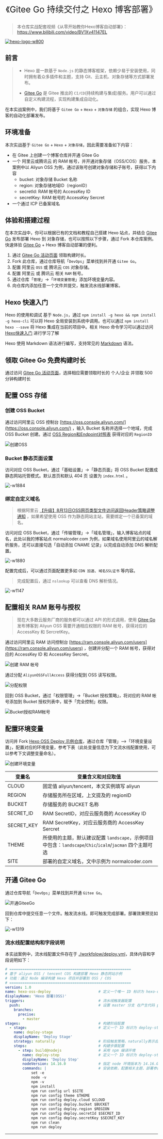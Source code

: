 
<div align="center">
<p style="font-size:28px !important">《Gitee Go 持续交付之 Hexo 博客部署》</p>
</div>

> 本仓库实战配套视频《从零开始教你Hexo博客自动部署》： https://www.bilibili.com/video/BV1Xv41147EL

[![hexo-logo-w800](./tutorials/media/live-banner.png)](https://gitee.com/features/gitee-go#production-examples)

## 前言

> - Hexo 是一款基于 `Node.js` 的静态博客框架，依赖少易于安装使用，同时拥有着众多插件和主题，支持 Git、云主机、对象存储等方式部署发布。
> 
> - [Gitee Go] 是 Gitee 推出的 `CI/CD`(持续构建与集成)服务。用户可以通过自定义构建流程，实现构建集成自动化。

在本实战案例中，我们将基于 `Gitee Go` + `Hexo` + `对象存储` 的组合，实现 Hexo 博客的自动化部署发布。

## 环境准备

本次实战基于 `Gitee Go` + `Hexo` + `对象存储`，因此需要准备如下内容：

- 在 Gitee 上创建一个博客仓库并开通 Gitee Go
- 一个 阿里云或腾讯云 的 RAM 帐号，并开通对象存储（OSS/COS）服务，本案例中以 Aliyun OSS 为例，通过该账号创建对象存储和子账号，获得以下内容
    - bucket: 对象存储 Bucket 名称
    - region: 对象存储地域ID（regionID）
    - secretId: RAM 帐号的 AccessKey ID
    - secretKey: RAM 帐号的 AccessKey Sercret
- 一个通过 ICP 已备案域名

## 体验和搭建过程

在本次实战中，你可以根据已有的文档和教程自己搭建 Hexo 站点，并结合 [Gitee Go] 发布部署 Hexo 到 对象存储，也可以按照以下步骤，通过 Fork 本仓库案例。快速体验 [Gitee Go] + Hexo 博客自动部署的便利。

1. 通过 [Gitee Go 活动页面] 领取构建时长。
2. Fork 此仓库，通过仓库导航「`DevOps`」菜单找到并开通 `Gitee Go`。
3. 配置 阿里云 `OSS` 或 腾讯云 `COS` 对象存储。
4. 配置 阿里云 或 腾讯云 相关 `RAM` 帐号。
5. 通过仓库「`管理`」->「`环境变量管理`」添加环境变量内容。
6. 向仓库内添加任意一个文件并提交，触发流水线部署博客。


## Hexo 快速入门

Hexo 的使用和调试 基于 `Node.js`，通过 `npm install -g hexo && npm install -g hexo-cli` 可以将 Hexo 全局安装到系统中调用。也可以通过 `npm install hexo --save` 将 Hexo 集成在当前的项目中。相关 Hexo 命令学习可以通过访问 [Hexo快速入门] 进行学习了解

Hexo 使用 Markdown 语法进行编写，支持常见的 [Markdown](https://daringfireball.net/projects/markdown/) 语法。


## 领取 Gitee Go 免费构建时长

通过访问 [Gitee Go 活动页面]，选择相应需要领取时长的 个人/企业 并领取 500 分钟构建时长



##  配置 OSS 存储

### 创建 OSS Bucket
通过访问阿里云 OSS 控制台 [https://oss.console.aliyun.com/](https://oss.console.aliyun.com/) ，输入 Bucket 名称并选择一个地域，完成 OSS Bucket 创建。通过 [OSS Region和Endpoint对照表] 获得对应的 `RegionID`

![创建OSS](./tutorials/media/%E5%88%9B%E5%BB%BAOSS.gif)

### Bucket 静态页面设置

访问对应 OSS Bucket，通过「基础设置」->「静态页面」将 OSS Bucket 配置成静态网站托管模式。默认首页和默认 404 页 设置为 `index.html` 。

![-w1884](./tutorials/media/16085272876703.jpg)


### 绑定自定义域名

> 根据阿里云 [【升级】8月13日OSS网页类型文件访问返回Header策略调整通知] ，如果希望使用 OSS 作为静态网站主站，需要绑定一个已备案的域名。

访问对应 OSS Bucket，通过「传输管理」->「域名管理」，输入博客站点的域名，此处以我的博客站点 normalcoder.com 为例，如果域名使用阿里云的域名解析服务，还可以直接勾选「自动添加 CNAME 记录」以完成自动添加 DNS 解析配置。

![-w1880](./tutorials/media/16085274793874.jpg)

配置完成后，可以通过页面配置更多如 `CDN 加速`、`域名SSL证书` 等内容。

> 完成配置后，通过 `nslookup` 可以查看 DNS 解析情况。

![-w1147](./tutorials/media/16085277429990.jpg)

##  配置相关 RAM 账号与授权

> 现在大多数云服务厂商的服务都可以通过 API 的形式调用，使用 [Gitee Go] 发布博客到 Aliyun OSS 需要开通相应权限的 RAM 帐号，获得对应的 AccessKey 和 SercretKey。

通过访问阿里云 RAM 访问控制台 [https://ram.console.aliyun.com/users](https://ram.console.aliyun.com/users) ，创建并分配一个 RAM 帐号，获得对应的 AccessKey ID 和 AccessKey Sercret。

![创建 RAM 帐号](./tutorials/media/%E5%88%9B%E5%BB%BA%20RAM%20%E5%B8%90%E5%8F%B7.gif)

通过分配 `AliyunOSSFullAccess` 获得分配到 OSS 读写权限。

![分配权限](./tutorials/media/%E5%88%86%E9%85%8D%E6%9D%83%E9%99%90.gif)


回到 OSS Bucket，通过「权限管理」->「Bucket 授权策略」，将对应的 RAM 帐号添加到 Bucket 授权列表中，赋予「完全控制」权限。

![Bucket授权RAM帐号](./tutorials/media/Bucket%E6%8E%88%E6%9D%83RAM%E5%B8%90%E5%8F%B7.gif)




## 配置环境变量

访问并 Fork [Hexo OSS Deploy 示例仓库]，通过仓库「管理」—>「环境变量设置」，配置对应的环境变量，参考下表（此处变量信息为下文流水线配置使用，可以参考下文调整变量命名）。

![创建环境变量](./tutorials/media/%E5%88%9B%E5%BB%BA%E7%8E%AF%E5%A2%83%E5%8F%98%E9%87%8F.gif)

| 变量名 | 变量含义和对应取值 |
|---|-----------|
| CLOUD | 固定值 aliyun/tencent，本文实例填写 aliyun |
| REGION | 存储服务所在区域，上文提及的 regionID |
| BUCKET | 存储服务的 BUCKET 名称 |
| SECRET_ID | RAM SecretID，对应云服务商的 AccessKey ID |
| SECRET_KEY | RAM SecretKey，对应云服务商的 AccessKey Sercret |
| THEME | 所使用的主题，默认建议配置 `landscape`，示例项目中包含：`landscape`/`Chic`/`icalm`/`jacman` 四个主题可选 |
| SITE | 部署的自定义域名，文中示例为 normalcoder.com |


## 开通 Gitee Go

通过仓库导航「`DevOps`」菜单找到并开通 `Gitee Go`。

![开通GiteeGo](./tutorials/media/%E5%BC%80%E9%80%9AGiteeGo.gif)

回到仓库中提交任意一个文件。触发流水线。即可触发完成部署。部署效果预览如下：

![-w1319](./tutorials/media/16085318954415.jpg)

### 流水线配置结构和字段说明

本实战案例中，流水线配置文件存在于 [./workfolow/deploy.yml](./workfolow/deploy.yml)，具体内容和字段说明如下：

```yaml
# ========================================================
# 基于 aliyun OSS / tencent COS 构建部署 Hexo 静态网站示例
# 功能：通过 Node 编译构建 Hexo 项目并部署到 OSS / COS
# ========================================================
version: 1.0
name: hexo-oss-deploy                      # 定义一个唯一 ID 标识为 hexo-oss-deploy ，名称为「 Hexo 部署(OSS) 」的流水线
displayName: 'Hexo 部署(OSS)'
triggers:                                  # 流水线触发器配置
  push:                                    # 设置 master 分支 在产生代码 push 时精确触发（precise）构建
    branches:
      precise:                             
        - master
stages:                                    # 构建阶段配置
  - stage:                                 # 定义一个 ID 标识为 deploy-stage ,名为「 Deploy Stage 」的阶段
    name: deploy-stage
    displayName: 'Deploy Stage'
    strategy: naturally                    # 阶段触发策略，naturally表示自然失败，fast表示快速失败
    steps:                                 # 构建步骤配置
      - step: build@nodejs                 # 采用 npm 编译环境
        name: deploy-step                  # 定义一个 ID 标识为 deploy-step ,名为「 Deploy Step 」的阶段
        displayName: 'Deploy Step'
        nodeVersion: 14.16.0               # 指定 node 环境版本为 14.16.0
        commands: |                        # 安装依赖，配置相关主题、部署参数并发布部署
            set -e
            node -v
            npm -v
            npm install
            npm run config url $SITE
            npm run config theme $THEME
            npm run config deploy.cloud $CLOUD
            npm run config deploy.bucket $BUCKET
            npm run config deploy.region $REGION
            npm run config deploy.secretId $SECRET_ID
            npm run config deploy.secretKey $SECRET_KEY
            npm run clean
            npm run deploy
```

---

[Gitee Go 活动页面]:https://gitee.com/features/gitee-go#production-examples
[Gitee Go]:https://gitee.com/features/gitee-go#production-examples
[Hexo快速入门]:./tutorials/hexo-quick-start.md
[OSS Region和Endpoint对照表]:https://help.aliyun.com/document_detail/31837.html?spm=a2c4g.11186623.6.623.399732deVjuxNm
[【升级】8月13日OSS网页类型文件访问返回Header策略调整通知]:https://help.aliyun.com/noticelist/articleid/24226493.html?spm=a2c4g.11186623.2.16.3c502f41I6iShp
[Hexo OSS Deploy 示例仓库]:https://gitee.com/gitee-go/hexo-oss-deploy
